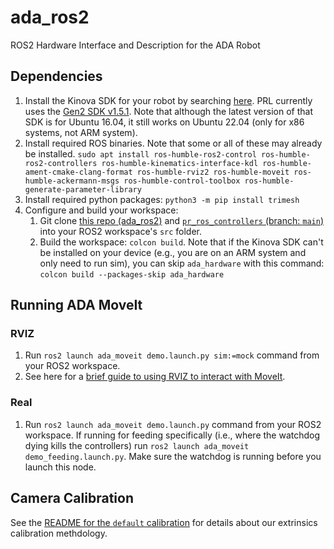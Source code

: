 # ada_ros2
ROS2 Hardware Interface and Description for the ADA Robot

## Dependencies
1. Install the Kinova SDK for your robot by searching [here](https://www.kinovarobotics.com/resources?r=79301&s). PRL currently uses the [Gen2 SDK v1.5.1](https://drive.google.com/file/d/1UEQAow0XLcVcPCeQfHK9ERBihOCclkJ9/view). Note that although the latest version of that SDK is for Ubuntu 16.04, it still works on Ubuntu 22.04 (only for x86 systems, not ARM system).
2. Install required ROS binaries. Note that some or all of these may already be installed. `sudo apt install ros-humble-ros2-control ros-humble-ros2-controllers ros-humble-kinematics-interface-kdl ros-humble-ament-cmake-clang-format ros-humble-rviz2 ros-humble-moveit ros-humble-ackermann-msgs ros-humble-control-toolbox ros-humble-generate-parameter-library`
3. Install required python packages: `python3 -m pip install trimesh`
4. Configure and build your workspace:
    1. Git clone [this repo (ada_ros2)](https://github.com/personalrobotics/ada_ros2) and [`pr_ros_controllers` (branch: `main`)](https://github.com/personalrobotics/pr_ros_controllers) into your ROS2 workspace's `src` folder.
    2. Build the workspace: `colcon build`. Note that if the Kinova SDK can't be installed on your device (e.g., you are on an ARM system and only need to run sim), you can skip `ada_hardware` with this command: `colcon build --packages-skip ada_hardware`

## Running ADA MoveIt
### RVIZ
1. Run `ros2 launch ada_moveit demo.launch.py sim:=mock` command from your ROS2 workspace.
2. See here for a [brief guide to using RVIZ to interact with MoveIt](https://moveit.picknik.ai/humble/doc/tutorials/quickstart_in_rviz/quickstart_in_rviz_tutorial.html).

### Real
1. Run `ros2 launch ada_moveit demo.launch.py` command from your ROS2 workspace. If running for feeding specifically (i.e., where the watchdog dying kills the controllers) run `ros2 launch ada_moveit demo_feeding.launch.py`. Make sure the watchdog is running before you launch this node.

## Camera Calibration

See the [README for the `default` calibration](./ada_moveit/calib/default/README.md) for details about our extrinsics calibration methdology.
